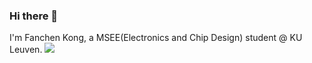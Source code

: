 ### Hi there 👋

<!--
**Fanchen-Kong/Fanchen-Kong** is a ✨ _special_ ✨ repository because its `README.md` (this file) appears on your GitHub profile.

Here are some ideas to get you started:

- 🔭 I’m currently working on ...
- 🌱 I’m currently learning ...
- 👯 I’m looking to collaborate on ...
- 🤔 I’m looking for help with ...
- 💬 Ask me about ...
- 📫 How to reach me: ...
- 😄 Pronouns: ...
- ⚡ Fun fact: ...
-->

I'm Fanchen Kong, a MSEE(Electronics and Chip Design) student @ KU Leuven.
![](https://github-readme-stats.vercel.app/api?username=Fanchen-Kong&theme=dark)
